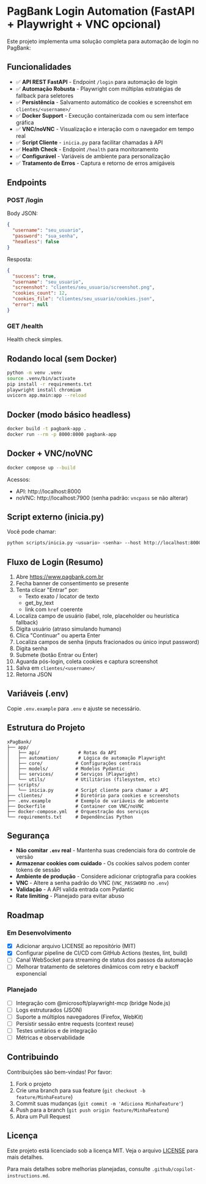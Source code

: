 # PagBank Login Automation (FastAPI + Playwright + VNC opcional)

Este projeto implementa uma solução completa para automação de login no PagBank:

## Funcionalidades

- ✅ **API REST FastAPI** - Endpoint `/login` para automação de login
- ✅ **Automação Robusta** - Playwright com múltiplas estratégias de fallback para seletores
- ✅ **Persistência** - Salvamento automático de cookies e screenshot em `clientes/<username>/`
- ✅ **Docker Support** - Execução containerizada com ou sem interface gráfica
- ✅ **VNC/noVNC** - Visualização e interação com o navegador em tempo real
- ✅ **Script Cliente** - `inicia.py` para facilitar chamadas à API
- ✅ **Health Check** - Endpoint `/health` para monitoramento
- ✅ **Configurável** - Variáveis de ambiente para personalização
- ✅ **Tratamento de Erros** - Captura e retorno de erros amigáveis

## Endpoints

### POST /login
Body JSON:
```json
{
  "username": "seu_usuario",
  "password": "sua_senha",
  "headless": false
}
```

Resposta:
```json
{
  "success": true,
  "username": "seu_usuario",
  "screenshot": "clientes/seu_usuario/screenshot.png",
  "cookies_count": 12,
  "cookies_file": "clientes/seu_usuario/cookies.json",
  "error": null
}
```

### GET /health
Health check simples.

## Rodando local (sem Docker)

```bash
python -m venv .venv
source .venv/bin/activate
pip install -r requirements.txt
playwright install chromium
uvicorn app.main:app --reload
```

## Docker (modo básico headless)

```bash
docker build -t pagbank-app .
docker run --rm -p 8000:8000 pagbank-app
```

## Docker + VNC/noVNC

```bash
docker compose up --build
```

Acessos:
- API: http://localhost:8000
- noVNC: http://localhost:7900  (senha padrão: `vncpass` se não alterar)

## Script externo (inicia.py)

Você pode chamar:
```bash
python scripts/inicia.py <usuario> <senha> --host http://localhost:8000
```

## Fluxo de Login (Resumo)
1. Abre https://www.pagbank.com.br
2. Fecha banner de consentimento se presente
3. Tenta clicar "Entrar" por:
   - Texto exato / locator de texto
   - get_by_text
   - link com `href` coerente
4. Localiza campo de usuário (label, role, placeholder ou heurística fallback)
5. Digita usuário (atraso simulando humano)
6. Clica "Continuar" ou aperta Enter
7. Localiza campos de senha (inputs fracionados ou único input password)
8. Digita senha
9. Submete (botão Entrar ou Enter)
10. Aguarda pós-login, coleta cookies e captura screenshot
11. Salva em `clientes/<username>/`
12. Retorna JSON

## Variáveis (.env)

Copie `.env.example` para `.env` e ajuste se necessário.

## Estrutura do Projeto

```
xPagBank/
├── app/
│   ├── api/              # Rotas da API
│   ├── automation/       # Lógica de automação Playwright
│   ├── core/            # Configurações centrais
│   ├── models/          # Modelos Pydantic
│   ├── services/        # Serviços (Playwright)
│   └── utils/           # Utilitários (filesystem, etc)
├── scripts/
│   └── inicia.py        # Script cliente para chamar a API
├── clientes/            # Diretório para cookies e screenshots
├── .env.example         # Exemplo de variáveis de ambiente
├── Dockerfile           # Container com VNC/noVNC
├── docker-compose.yml   # Orquestração dos serviços
└── requirements.txt     # Dependências Python
```

## Segurança

- **Não comitar `.env` real** - Mantenha suas credenciais fora do controle de versão
- **Armazenar cookies com cuidado** - Os cookies salvos podem conter tokens de sessão
- **Ambiente de produção** - Considere adicionar criptografia para cookies
- **VNC** - Altere a senha padrão do VNC (`VNC_PASSWORD` no `.env`)
- **Validação** - A API valida entrada com Pydantic
- **Rate limiting** - Planejado para evitar abuso

## Roadmap

### Em Desenvolvimento
- [x] Adicionar arquivo LICENSE ao repositório (MIT)
- [x] Configurar pipeline de CI/CD com GitHub Actions (testes, lint, build)
- [ ] Canal WebSocket para streaming de status dos passos da automação
- [ ] Melhorar tratamento de seletores dinâmicos com retry e backoff exponencial

### Planejado
- [ ] Integração com @microsoft/playwright-mcp (bridge Node.js)
- [ ] Logs estruturados (JSON)
- [ ] Suporte a múltiplos navegadores (Firefox, WebKit)
- [ ] Persistir sessão entre requests (context reuse)
- [ ] Testes unitários e de integração
- [ ] Métricas e observabilidade

## Contribuindo

Contribuições são bem-vindas! Por favor:
1. Fork o projeto
2. Crie uma branch para sua feature (`git checkout -b feature/MinhaFeature`)
3. Commit suas mudanças (`git commit -m 'Adiciona MinhaFeature'`)
4. Push para a branch (`git push origin feature/MinhaFeature`)
5. Abra um Pull Request

## Licença

Este projeto está licenciado sob a licença MIT. Veja o arquivo [LICENSE](LICENSE) para mais detalhes.

Para mais detalhes sobre melhorias planejadas, consulte `.github/copilot-instructions.md`.